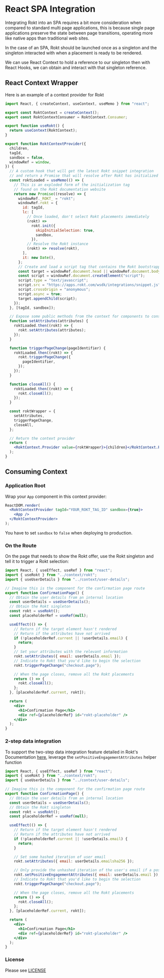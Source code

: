 # React SPA Integration

Integrating Rokt into an SPA requires a bit more consideration when compared to standard multi page applications, this is because single page applications preserve the state between page transitions, operating more like native apps than traditional web sites.

In the case of an SPA, Rokt should be launched once as a singleton and the singleton interacted with when a placement is ready to be rendered.

We can use React Context to hold a reference to our singleton then with React Hooks, we can obtain and interact with that singleton reference.

## React Context Wrapper

Here is an example of a context provider for Rokt

```jsx
import React, { createContext, useContext, useMemo } from "react";

export const RoktContext = createContext();
export const RoktContextConsumer = RoktContext.Consumer;

export function useRokt() {
  return useContext(RoktContext);
}

export function RoktContextProvider({
  children,
  tagId,
  sandbox = false,
  windowRef = window,
}) {
  // A custom hook that will get the latest Rokt snippet integration
  // and return a Promise that will resolve after Rokt has initialized
  const roktLoaded = useMemo(() => {
    // This is an exploded form of the initialization tag
    // found on the Rokt documentation website
    return new Promise((resolve) => {
      windowRef._ROKT_ = "rokt";
      windowRef.rokt = {
        id: tagId,
        lc: [
          // Once loaded, don't select Rokt placements immediately
          (rokt) =>
            rokt.init({
              skipInitialSelection: true,
              sandbox,
            }),
          // Resolve the Rokt instance
          (rokt) => resolve(rokt),
        ],
        it: new Date(),
      };
      // Create and load a script tag that contains the Rokt bootstrapper
      const target = windowRef.document.head || windowRef.document.body;
      const script = windowRef.document.createElement("script");
      script.type = "text/javascript";
      script.src = "https://apps.rokt.com/wsdk/integrations/snippet.js";
      script.crossOrigin = "anonymous";
      script.async = true;
      target.appendChild(script);
    });
  }, [tagId, sandbox]);

  // Expose some public methods from the context for components to consume
  function setAttributes(attributes) {
    roktLoaded.then((rokt) => {
      rokt.setAttributes(attributes);
    });
  }

  function triggerPageChange(pageIdentifier) {
    roktLoaded.then((rokt) => {
      rokt.triggerPageChange({
        pageIdentifier,
      });
    });
  }

  function closeAll() {
    roktLoaded.then((rokt) => {
      rokt.closeAll();
    });
  }

  const roktWrapper = {
    setAttributes,
    triggerPageChange,
    closeAll,
  };

  // Return the context provider
  return (
    <RoktContext.Provider value={roktWrapper}>{children}</RoktContext.Provider>
  );
}
```

## Consuming Context

### Application Root

Wrap your `App` component in this context provider:

```jsx
ReactDOM.render(
  <RoktContextProvider tagId="YOUR_ROKT_TAG_ID" sandbox={true}>
    <App />
  </RoktContextProvider>
);
```

You have to set `sandbox` to `false` when deploying to production.

### On the Route

On the page that needs to show the Rokt offer, use the Rokt singleton and tell it to trigger a Rokt selection:

```jsx
import React, { useEffect, useRef } from "react";
import { useRokt } from "../context/rokt";
import { useUserDetails } from "../context/user-details";

// Imagine this is the component for the confirmation page route
export function ConfirmationPage() {
  // Obtain the user details from an internal location
  const userDetails = useUserDetails();
  // Obtain the Rokt singleton
  const rokt = useRokt();
  const placeholderRef = useRef(null);

  useEffect(() => {
    // Return if the target element hasn't rendered
    // Return if the attributes have not arrived
    if (!placeholderRef.current || !userDetails.email) {
      return;
    }
    // Set your attributes with the relevant information
    rokt.setAttributes({ email: userDetails.email });
    // Indicate to Rokt that you'd like to begin the selection
    rokt.triggerPageChange("checkout.page");

    // When the page closes, remove all the Rokt placements
    return () => {
      rokt.closeAll();
    };
  }, [placeholderRef.current, rokt]);

  return (
    <div>
      <h1>Confirmation Page</h1>
      <div ref={placeholderRef} id="rokt-placeholder" />
    </div>
  );
}
```

### 2-step data integration

To support the two-step data integration feature detailed in Rokt's Documentation [here](https://docs.rokt.com/docs/developers/integration-guides/data-and-security/two-step-data-integration), leverage the `setPositiveEngagementAttributes` helper function

```jsx
import React, { useEffect, useRef } from "react";
import { useRokt } from "../context/rokt";
import { useUserDetails } from "../context/user-details";

// Imagine this is the component for the confirmation page route
export function ConfirmationPage() {
  // Obtain the user details from an internal location
  const userDetails = useUserDetails();
  // Obtain the Rokt singleton
  const rokt = useRokt();
  const placeholderRef = useRef(null);

  useEffect(() => {
    // Return if the target element hasn't rendered
    // Return if the attributes have not arrived
    if (!placeholderRef.current || !userDetails.email) {
      return;
    }

    // Set some hashed iteration of user email
    rokt.setAttributes({ email: userDetails.emailsha256 });

    // Only provide the unhashed iteration of the user's email if a postiive engagement event occurs
    rokt.setPositiveEngagementAttributes({ email: userDetails.email });
    // Indicate to Rokt that you'd like to begin the selection
    rokt.triggerPageChange("checkout.page");

    // When the page closes, remove all the Rokt placements
    return () => {
      rokt.closeAll();
    };
  }, [placeholderRef.current, rokt]);

  return (
    <div>
      <h1>Confirmation Page</h1>
      <div ref={placeholderRef} id="rokt-placeholder" />
    </div>
  );
}
```

### License

Please see [LICENSE](/LICENSE)
